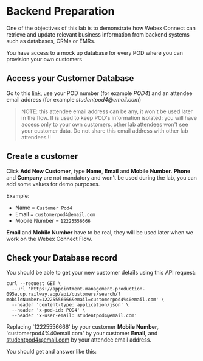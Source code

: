 # Backend Preparation

One of the objectives of this lab is to demonstrate how Webex Connect can retrieve and update relevant business information from backend systems such as databases, CRMs or EMRs.

You have access to a mock up database for every POD where you can provision your own customers

## Access your Customer Database

Go to this [link](https://appointment-management-production-095a.up.railway.app/database.html), use your POD number (for example _POD4_) and an attendee email address (for example _studentpod4@email.com_)

> NOTE: this attendee email address can be any, it won't be used later in the flow. It is used to keep POD's information isolated: you will have access only to your own customers, other lab attendees won't see your customer data. Do not share this email address with other lab attendees !!

## Create a customer

Click **Add New Customer**, type **Name**, **Email** and **Mobile Number**. **Phone** and **Company** are not mandatory and won't be used during the lab, you can add some values for demo purposes.

Example:

- Name = `Customer Pod4`
- Email = `customerpod4@email.com`
- Mobile Number = `12225556666`

**Email** and **Mobile Number** have to be real, they will be used later when we work on the Webex Connect Flow.

## Check your Database record

You should be able to get your new customer details using this API request:

```
curl --request GET \
  --url 'https://appointment-management-production-095a.up.railway.app/api/customers/search/?mobileNumber=12225556666&email=customerpod4%40email.com' \
  --header 'content-type: application/json' \
  --header 'x-pod-id: POD4' \
  --header 'x-user-email: studentpod4@email.com'

```

Replacing '12225556666' by your customer  **Mobile Number**, 'customerpod4%40email.com' by your customer **Email**, and studentpod4@email.com by your attendee email address.

You should get and answer like this:

